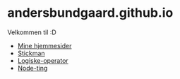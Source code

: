 # andersbundgaard.github.io
Velkommen til :D
 
- [Mine hjemmesider](website/)
- [Stickman](stickman/)
- [Logiske-operator](logisk-operator/)
- [Node-ting](node/)